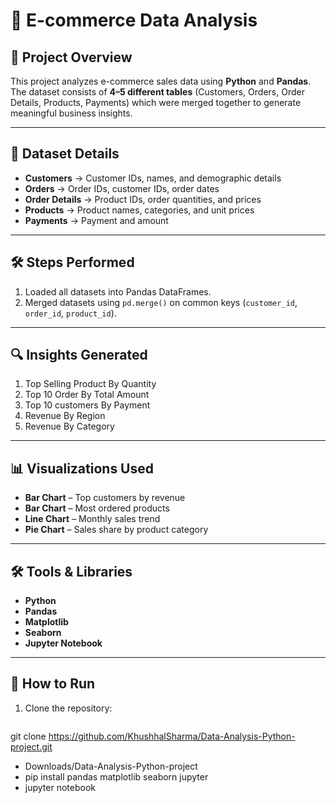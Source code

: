 # 🛒 E-commerce Data Analysis

## 📌 Project Overview
This project analyzes e-commerce sales data using **Python** and **Pandas**.  
The dataset consists of **4–5 different tables** (Customers, Orders, Order Details, Products, Payments) which were merged together to generate meaningful business insights.

---

## 📂 Dataset Details
- **Customers** → Customer IDs, names, and demographic details  
- **Orders** → Order IDs, customer IDs, order dates  
- **Order Details** → Product IDs, order quantities, and prices  
- **Products** → Product names, categories, and unit prices  
- **Payments** → Payment and amount

---

## 🛠 Steps Performed
1. Loaded all datasets into Pandas DataFrames.
2. Merged datasets using `pd.merge()` on common keys (`customer_id`, `order_id`, `product_id`).

---

## 🔍 Insights Generated
1. Top Selling Product By Quantity
2. Top 10 Order By Total Amount
3. Top 10 customers By Payment
4. Revenue By Region
5. Revenue By Category
---

## 📊 Visualizations Used
- **Bar Chart** – Top customers by revenue  
- **Bar Chart** – Most ordered products  
- **Line Chart** – Monthly sales trend  
- **Pie Chart** – Sales share by product category  

---

## 🛠 Tools & Libraries
- **Python**
- **Pandas**
- **Matplotlib**
- **Seaborn**
- **Jupyter Notebook**

---

## 🚀 How to Run
1. Clone the repository:
   ```bash
git clone https://github.com/KhushhalSharma/Data-Analysis-Python-project.git 
- Downloads/Data-Analysis-Python-project
- pip install pandas matplotlib seaborn jupyter
- jupyter notebook




